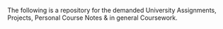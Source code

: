 The following is a repository for the demanded University Assignments, Projects, Personal Course Notes & in general Coursework.

